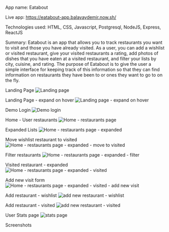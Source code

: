 App name: Eatabout

Live app: https://eatabout-app.balayaydemir.now.sh/

Technologies used: HTML, CSS, Javascript, Postgresql, NodeJS, Express, ReactJS

Summary: 
    Eatabout is an app that allows you to track restaurants you want to visit and those you have already visited.
    As a user, you can add a wishlist or visited restaurant, give your visited restaurants a rating, add photos of 
    dishes that you have eaten at a visited restaurant, and filter your lists by city, cuisine, and rating. The purpose
    of Eatabout is to give the user a simple interface for keeping track of this information so that they can find information
    on restaurants they have been to or ones they want to go to on the fly.

Landing Page
![Landing page](https://imgur.com/3YLE3m2.png)

Landing Page - expand on hover
![Landing page - expand on hover](https://imgur.com/aUdRfMe.png)

Demo Login
![Demo login](https://imgur.com/4p6b1sG.png)

Home - User restaurants
![Home - restaurants page](https://imgur.com/wz0WyIm.png)

Expanded Lists
![Home - restaurants page - expanded](https://imgur.com/AQ1145f.png)

Move wishlist restaurant to visited 
![Home - restaurants page - expanded - move to visited](https://imgur.com/pUCG05z.png)

Filter restaurants
![Home - restaurants page - expanded - filter](https://imgur.com/CVQfUEG.png)

Visited restaurant - expanded
![Home - restaurants page - expanded - visited](https://imgur.com/KMmEc4m.png)

Add new visit form
![Home - restaurants page - expanded - visited - add new visit](https://imgur.com/afMdaqA.png)

Add restaurant - wishlist
![add new restaurant - wishlist](https://imgur.com/5KE09g1.png)

Add restaurant - visited
![add new restaurant - visited](https://imgur.com/a6DoiYZ.png)

User Stats page
![stats page](https://imgur.com/Lzyz4jW.png)







Screenshots

